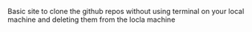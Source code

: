 Basic site to clone the github repos without using terminal on your local machine and deleting them from the locla machine
